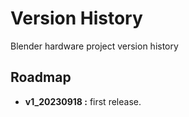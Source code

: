 # Version History

Blender hardware project version history

## Roadmap

- __v1_20230918 :__ first release.
